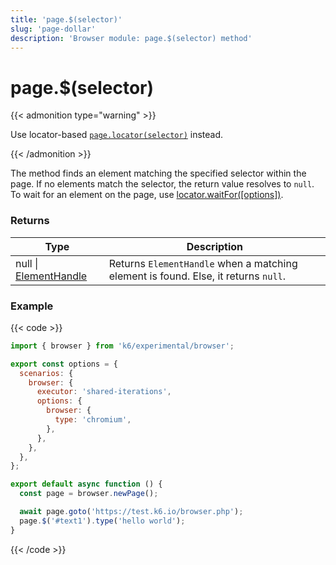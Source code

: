 ```yaml
---
title: 'page.$(selector)'
slug: 'page-dollar'
description: 'Browser module: page.$(selector) method'
---
```


# page.$(selector)

{{< admonition type="warning" >}}

Use locator-based [`page.locator(selector)`](https://grafana.com/docs/k6/<K6_VERSION>/javascript-api/k6-experimental/browser/page/locator/) instead.

{{< /admonition >}}

The method finds an element matching the specified selector within the page. If no elements match the selector, the return value resolves to `null`. To wait for an element on the page, use [locator.waitFor([options])](https://grafana.com/docs/k6/<K6_VERSION>/javascript-api/k6-experimental/browser/locator/waitfor/).

### Returns

| Type                                                                                                                    | Description                                                                        |
| ----------------------------------------------------------------------------------------------------------------------- | ---------------------------------------------------------------------------------- |
| null \| [ElementHandle](https://grafana.com/docs/k6/<K6_VERSION>/javascript-api/k6-experimental/browser/elementhandle/) | Returns `ElementHandle` when a matching element is found. Else, it returns `null`. |

### Example

{{< code >}}

```javascript
import { browser } from 'k6/experimental/browser';

export const options = {
  scenarios: {
    browser: {
      executor: 'shared-iterations',
      options: {
        browser: {
          type: 'chromium',
        },
      },
    },
  },
};

export default async function () {
  const page = browser.newPage();

  await page.goto('https://test.k6.io/browser.php');
  page.$('#text1').type('hello world');
}
```

{{< /code >}}
